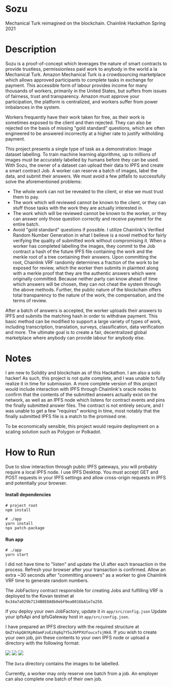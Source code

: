 # Sozu

Mechanical Turk reimagined on the blockchain. Chainlink Hackathon Spring 2021

# Description

Sozu is a proof-of-concept which leverages the nature of smart contracts to provide trustless, permissionless paid work to anybody in the world a la Mechanical Turk.
Amazon Mechanical Turk is a crowdsourcing marketplace which allows approved participants to complete tasks in exchange for payment. This accessible form of labour provides income for many thousands of workers, primarily in the United States, but suffers from issues of fairness, trust and transparency. Amazon must approve your participation, the platform is centralized, and workers suffer from power imbalances in the system.

Workers frequently have their work taken for free, as their work is sometimes exposed to the client and then rejected. They can also be rejected on the basis of missing "gold standard" questions, which are often engineered to be answered incorrectly at a higher rate to justify witholding payment.

This project presents a single type of task as a demonstration: Image dataset labelling. To train machine learning algorithms, up to millions of images must be accurately labelled by humans before they can be used. With Sozu, the owner of a dataset can upload their data to IPFS and create a smart contract Job. A worker can reserve a batch of images, label the data, and submit their answers.
We must avoid a few pitfalls to successfully solve the aforementioned problems:

-   The whole work can not be revealed to the client, or else we must trust them to pay.
-   The work which will reviewed cannot be known to the client, or they can stuff those tasks with the work they are actually interested in.
-   The work which will be reviewed cannot be known to the worker, or they can answer only those question correctly and receive payment for the entire batch.
-   Avoid "gold standard" questions if possible.
    I utilize Chainlink's Verified Random Number Generation in what I believe is a novel method for fairly verifying the quality of submitted work without compromising it. When a worker has completed labelling the images, they commit to the Job contract a hash of the future IPFS file containing the work and the merkle root of a tree containing their answers. Upon committing the root, Chainlink VRF randomly determines a fraction of the work to be exposed for review, which the worker then submits in plaintext along with a merkle proof that they are the authentic answers which were originally committed. Because neither party can know ahead of time which answers will be chosen, they can not cheat the system through the above methods. Further, the public nature of the blockchain offers total transparency to the nature of the work, the compensation, and the terms of review.

After a batch of answers is accepted, the worker uploads their answers to IPFS and submits the matching hash in order to withdraw payment.
This basic method can be modified to support a large variety of types of work, including transcription, translation, surveys, classification, data verification and more. The ultimate goal is to create a fair, decentralized global marketplace where anybody can provide labour for anybody else.

# Notes

I am new to Solidity and blockchain as of this Hackathon. I am also a solo hacker! As such, this project is not quite complete, and I was unable to fully realize it in time for submission. A more complete version of this project would include interaction with IPFS through Chainlink's oracle nodes to confirm that the contents of the submitted answers actually exist on the network, as well as an IPFS node which listens for contract events and pins the finally submitted answer files. The contract is not entirely secure, and I was unable to get a few "requires" working in time, most notably that the finally submitted IPFS file is a match to the promised one.

To be economically sensible, this project would require deployment on a scaling solution such as Polygon or Polkadot.

# How to Run

Due to slow interaction through public IPFS gateways, you will probably require a local IPFS node. I use IPFS Desktop. You must accept GET and POST requests in your IPFS settings and allow cross-origin requests in IPFS and potentially your browser.

#### Install dependencies

```
# project root
npm install

# ./app
yarn install
npx patch-package
```

#### Run app

```
# ./app
yarn start
```

I did not have time to "listen" and update the UI after each transaction in the process. Refresh your browser after your transaction is confirmed. Allow an extra ~30 seconds after "committing answers" as a worker to give Chainlink VRF time to generate random numbers.

The JobFactory contract responsible for creating Jobs and fulfilling VRF is deployed to the Kovan testnet at `0x34a7a029b7134B0E8A8b0ebF0ea8016bA1e7a250`.

If you deploy your own JobFactory, update it in `app/src/config.json`
Update your ipfsApi and ipfsGateway host in `app/src/config.json`.

I have prepared an IPFS directory with the required structure at `QmZYxkpQAtKpRdamFzoEzXq8q7Y5oJ6PPXUfoucxfsjNk8`. If you wish to create your own job, pin these contents to your own IPFS node or upload a directory with the following format:

<img src="https://github.com/pappas999/Link-My-Ride/blob/master/src/web-app/public/youtubeprev.png"/>
<img src="https://github.com/pappas999/Link-My-Ride/blob/master/src/web-app/public/youtubeprev.png"/>
<img src="https://github.com/pappas999/Link-My-Ride/blob/master/src/web-app/public/youtubeprev.png"/>

The `Data` directory contains the images to be labelled.

Currently, a worker may only reserve one batch from a job. An employer can also complete one batch of their own job.
